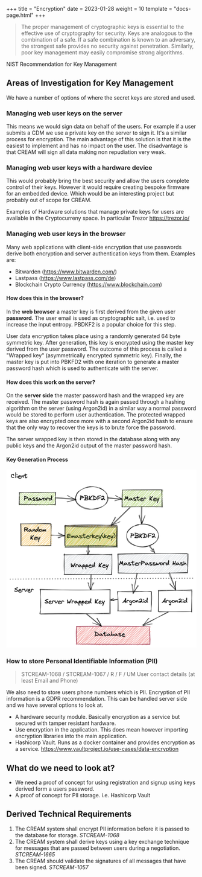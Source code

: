 +++
title = "Encryption"
date = 2023-01-28
weight = 10
template = "docs-page.html"
+++

> The proper management of cryptographic keys is essential to the effective use of cryptography for security. Keys are analogous to the combination of a safe. If a safe combination is known to an adversary, the strongest safe provides no security against penetration. Similarly, poor key management may easily compromise strong algorithms. 

NIST Recommendation for Key Management

## Areas of Investigation for Key Management

We have a number of options of where the secret keys are stored and used.

### Managing web user keys on the server

This means we would sign data on behalf of the users. For example if a user submits a CDM we use a private key on the server to sign it. It's a similar process for encryption. The main advantage of this solution is that it is the easiest to implement and has no impact on the user. The disadvantage is that CREAM will sign all data making non repudiation very weak.

### Managing web user keys with a hardware device

This would probably bring the best security and allow the users complete control of their keys. However it would require creating bespoke firmware for an embedded device. Which would be an interesting project but probably out of scope for CREAM.

Examples of Hardware solutions that manage private keys for users are available in the Cryptocurreny space. In particular Trezor https://trezor.io/

### Managing web user keys in the browser

Many web applications with client-side encryption that use passwords derive both encryption and server authentication keys from them. Examples are:

- Bitwarden (https://www.bitwarden.com/)
- Lastpass (https://www.lastpass.com/de)
- Blockchain Crypto Currency (https://www.blockchain.com)

#### How does this in the browser?

In the **web browser** a master key is first derived from the given user **password**. The user email is used as cryptographic salt, i.e. used to increase the input entropy. PBDKF2 is a popular choice for this step.

User data encryption takes place using a randomly generated 64 byte symmetric key. After generation, this key is encrypted using the master key derived from the user password. The outcome of this process is called a "Wrapped key" (asymmetrically encrypted symmetric key). Finally, the master key is put into PBKFD2 with one iteration to generate a master password hash which is used to authenticate with the server.

#### How does this work on the server?

On the **server side** the master password hash and the wrapped key are received. The master password hash is again passed through a hashing algorithm on the server (using Argon2id) in a similar way a normal password would be stored to perform user authentication. The protected wrapped keys are also encrypted once more with a second Argon2id hash to ensure that the only way to recover the keys is to brute force the password. 

The server wrapped key is then stored in the database along with any public keys and the Argon2id output of the master password hash. 

#### Key Generation Process

![Browser based key management based on passwords](client-side-encryption.png)

### How to store Personal Identifiable Information (PII)

> STCREAM-1068 / STCREAM-1067 / R / F / UM User contact details (at least Email and Phone)

We also need to store users phone numbers which is PII. Encryption of PII information is a GDPR recommendation. This can be handled server side and we have several options to look at.

- A hardware security module. Basically encryption as a service but secured with tamper resistant hardware.
- Use encryption in the application. This does mean however importing encryption libraries into the main application.
- Hashicorp Vault. Runs as a docker container and provides encryption as a service. https://www.vaultproject.io/use-cases/data-encryption

## What do we need to look at?

- We need a proof of concept for using registration and signup using keys derived form a users password.
- A proof of concept for PII storage. i.e. Hashicorp Vault

## Derived Technical Requirements

1. The CREAM system shall encrypt PII information before it is passed to the database for storage. *STCREAM-1068*
1. The CREAM system shall derive keys using a key exchange technique for messages that are passed between users during a negotiation. *STCREAM-1665*
1. The CREAM should validate the signatures of all messages that have been signed. *STCREAM-1057* 

